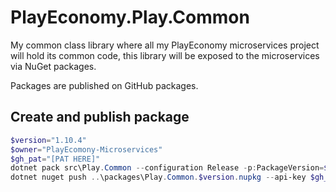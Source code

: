 # PlayEconomy.Play.Common

My common class library where all my PlayEconomy microservices project will hold its common code, this library will be
exposed to the microservices via NuGet packages.

Packages are published on GitHub packages.

## Create and publish package

```powershell
$version="1.10.4"
$owner="PlayEcomony-Microservices"
$gh_pat="[PAT HERE]"
dotnet pack src\Play.Common --configuration Release -p:PackageVersion=$version -p:RepositoryUrl=https://github.com/$owner/Play.Common -o ..\packages
dotnet nuget push ..\packages\Play.Common.$version.nupkg --api-key $gh_pat --source "github"
```
